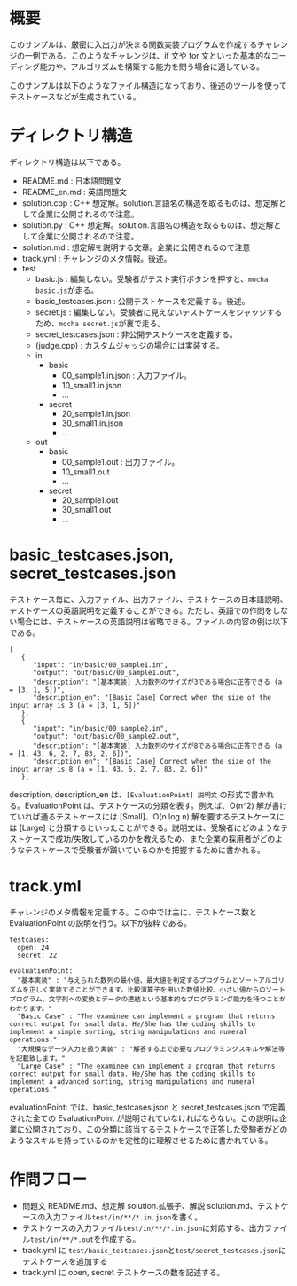 # 概要

このサンプルは、厳密に入出力が決まる関数実装プログラムを作成するチャレンジの一例である。このようなチャレンジは、if 文や for 文といった基本的なコーディング能力や、アルゴリズムを構築する能力を問う場合に適している。

このサンプルは以下のようなファイル構造になっており、後述のツールを使ってテストケースなどが生成されている。

# ディレクトリ構造

ディレクトリ構造は以下である。

- README.md : 日本語問題文
- README_en.md : 英語問題文
- solution.cpp : C++ 想定解。solution.言語名の構造を取るものは、想定解として企業に公開されるので注意。
- solution.py : C++ 想定解。solution.言語名の構造を取るものは、想定解として企業に公開されるので注意。
- solution.md : 想定解を説明する文章。企業に公開されるので注意
- track.yml : チャレンジのメタ情報。後述。
- test
  - basic.js : 編集しない。受験者がテスト実行ボタンを押すと、`mocha basic.js`が走る。
  - basic_testcases.json : 公開テストケースを定義する。後述。
  - secret.js : 編集しない。受験者に見えないテストケースをジャッジするため、`mocha secret.js`が裏で走る。
  - secret_testcases.json : 非公開テストケースを定義する。
  - (judge.cpp) : カスタムジャッジの場合には実装する。
  - in
    - basic
      - 00_sample1.in.json : 入力ファイル。
      - 10_small1.in.json
      - ...
    - secret
      - 20_sample1.in.json
      - 30_small1.in.json
      - ...
  - out
    - basic
      - 00_sample1.out : 出力ファイル。
      - 10_small1.out
      - ...
    - secret
      - 20_sample1.out
      - 30_small1.out
      - ...

# basic_testcases.json, secret_testcases.json

テストケース毎に、入力ファイル、出力ファイル、テストケースの日本語説明、テストケースの英語説明を定義することができる。ただし、英語での作問をしない場合には、テストケースの英語説明は省略できる。ファイルの内容の例は以下である。

```
[
   {
      "input": "in/basic/00_sample1.in",
      "output": "out/basic/00_sample1.out",
      "description": "[基本実装] 入力数列のサイズが3である場合に正答できる (a = [3, 1, 5])",
      "description_en": "[Basic Case] Correct when the size of the input array is 3 (a = [3, 1, 5])"
   },
   {
      "input": "in/basic/00_sample2.in",
      "output": "out/basic/00_sample2.out",
      "description": "[基本実装] 入力数列のサイズが8である場合に正答できる (a = [1, 43, 6, 2, 7, 83, 2, 6])",
      "description_en": "[Basic Case] Correct when the size of the input array is 8 (a = [1, 43, 6, 2, 7, 83, 2, 6])"
   },
```

description, description_en は、`[EvaluationPoint] 説明文` の形式で書かれる。EvaluationPoint は、テストケースの分類を表す。例えば、O(n^2) 解が書けていれば通るテストケースには [Small]、O(n log n) 解を要するテストケースには [Large] と分類するといったことができる。説明文は、受験者にどのようなテストケースで成功/失敗しているのかを教えるため、また企業の採用者がどのようなテストケースで受験者が躓いているのかを把握するために書かれる。

# track.yml
チャレンジのメタ情報を定義する。この中では主に、テストケース数と EvaluationPoint の説明を行う。以下が抜粋である。

```
testcases:
  open: 24
  secret: 22

evaluationPoint:
  "基本実装" : "与えられた数列の最小値、最大値を判定するプログラムとソートアルゴリズムを正しく実装することができます。比較演算子を用いた数値比較、小さい値からのソートプログラム、文字列への変換とデータの連結という基本的なプログラミング能力を持つことがわかります。"
  "Basic Case" : "The examinee can implement a program that returns correct output for small data. He/She has the coding skills to implement a simple sorting, string manipulations and numeral operations."
  "大規模なデータ入力を扱う実装" : "解答する上で必要なプログラミングスキルや解法等を記載致します。"
  "Large Case" : "The examinee can implement a program that returns correct output for small data. He/She has the coding skills to implement a advanced sorting, string manipulations and numeral operations."
```

evaluationPoint: では、basic_testcases.json と secret_testcases.json で定義された全ての EvaluationPoint が説明されていなければならない。この説明は企業に公開されており、この分類に該当するテストケースで正答した受験者がどのようなスキルを持っているのかを定性的に理解させるために書かれている。

# 作問フロー
- 問題文 README.md、想定解 solution.拡張子、解説 solution.md、テストケースの入力ファイル`test/in/**/*.in.json`を書く。
- テストケースの入力ファイル`test/in/**/*.in.json`に対応する、出力ファイル`test/in/**/*.out`を作成する。
- track.yml に `test/basic_testcases.json`と`test/secret_testcases.json`にテストケースを追加する
- track.yml に open, secret テストケースの数を記述する。
